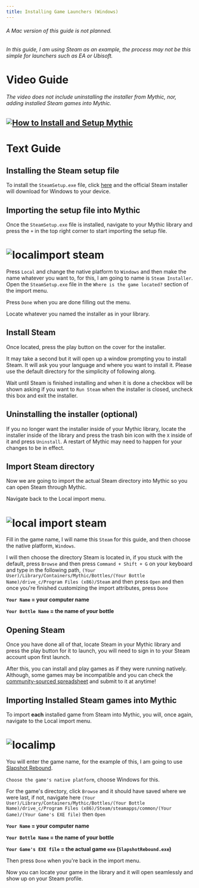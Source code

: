 ```yaml
---
title: Installing Game Launchers (Windows)
---
```

###### A Mac version of this guide is not planned.

###### In this guide, I am using Steam as an example, the process may not be this simple for launchers such as EA or Ubisoft.
# Video Guide
###### The video does not include uninstalling the installer from Mythic, nor, adding installed Steam games into Mythic.
[![How to Install and Setup Mythic](https://i.imgur.com/MTmO6te.png)](http://www.youtube.com/watch?v=8OD3i1V2kIk "How to import Steam into Mythic?")
---
# Text Guide
## Installing the Steam setup file
To install the `SteamSetup.exe` file, click [here](https://cdn.akamai.steamstatic.com/client/installer/SteamSetup.exe) and the official Steam installer will download for Windows to your device.
## Importing the setup file into Mythic
Once the `SteamSetup.exe` file is installed, navigate to your Mythic library and press the `+` in the top right corner to start importing the setup file.

# <img alt="localimport steam" src="https://i.imgur.com/aQt3fB0.png">
Press `Local` and change the native platform to `Windows` and then make the name whatever you want to, for this, I am going to name is `Steam Installer`. Open the `SteamSetup.exe` file in the `Where is the game located?` section of the import menu.

Press `Done` when you are done filling out the menu.

Locate whatever you named the installer as in your library.
## Install Steam
Once located, press the play button on the cover for the installer.

It may take a second but it will open up a window prompting you to install Steam. It will ask you your language and where you want to install it. Please use the default directory for the simplicity of following along.

Wait until Steam is finished installing and when it is done a checkbox will be shown asking if you want to `Run Steam` when the installer is closed, uncheck this box and exit the installer.

## Uninstalling the installer (optional)
If you no longer want the installer inside of your Mythic library, locate the installer inside of the library and press the trash bin icon with the `X` inside of it and press `Uninstall`. A restart of Mythic may need to happen for your changes to be in effect.
## Import Steam directory
Now we are going to import the actual Steam directory into Mythic so you can open Steam through Mythic.

Navigate back to the Local import menu.
# <img alt="local import steam" src="https://i.imgur.com/aQt3fB0.png">

Fill in the game name, I will name this `Steam` for this guide, and then choose the native platform, `Windows`.

I will then choose the directory Steam is located in, if you stuck with the default, press `Browse` and then press `Command + Shift + G` on your keyboard and type in the following path, `(Your User)/Library/Containers/Mythic/Bottles/(Your Bottle Name)/drive_c/Program Files (x86)/Steam` and then press `Open` and then once you're finished customizing the import attributes, press `Done`

**`Your Name` = your computer name**

**`Your Bottle Name` = the name of your bottle**
## Opening Steam
Once you have done all of that, locate Steam in your Mythic library and press the play button for it to launch, you will need to sign in to your Steam account upon first launch.

After this, you can install and play games as if they were running natively. Although, some games may be incompatible and you can check the [community-sourced spreadsheet](https://docs.google.com/spreadsheets/d/1W_1UexC1VOcbP2CHhoZBR5-8koH-ZPxJBDWntwH-tsc/edit#gid=0) and submit to it at anytime!

## Importing Installed Steam games into Mythic

To import **each** installed game from Steam into Mythic, you will, once again, navigate to the Local import menu.
# <img alt="localimp" src="ttps://i.imgur.com/aQt3fB0.png">
You will enter the game name, for the example of this, I am going to use [Slapshot Rebound](https://store.steampowered.com/app/1173370/Slapshot_Rebound/).

`Choose the game's native platform`, choose Windows for this.

For the game's directory, click `Browse` and it should have saved where we were last, if not, navigate here `(Your User)/Library/Containers/Mythic/Bottles/(Your Bottle Name)/drive_c/Program Files (x86)/Steam/steamapps/common/(Your Game)/(Your Game's EXE file)` then `Open`

**`Your Name` = your computer name**

**`Your Bottle Name` = the name of your bottle**

**`Your Game's EXE file` = the actual game `exe` (`SlapshotRebound.exe`)**

Then press `Done` when you're back in the import menu.

Now you can locate your game in the library and it will open seamlessly and show up on your Steam profile.